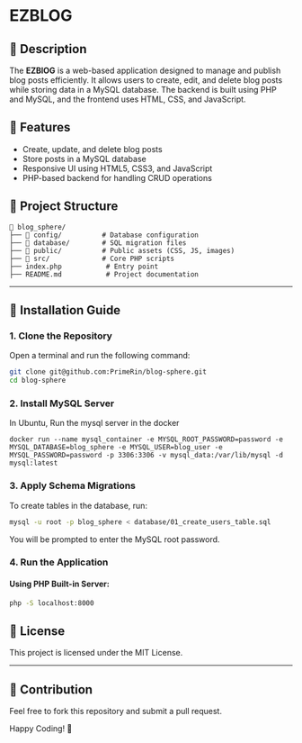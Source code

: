 # EZBLOG

## 📌 Description
The **EZBlOG** is a web-based application designed to manage and publish blog posts efficiently. It allows users to create, edit, and delete blog posts while storing data in a MySQL database. The backend is built using PHP and MySQL, and the frontend uses HTML, CSS, and JavaScript.

## 🚀 Features
- Create, update, and delete blog posts
- Store posts in a MySQL database
- Responsive UI using HTML5, CSS3, and JavaScript
- PHP-based backend for handling CRUD operations

## 📂 Project Structure
```
📁 blog_sphere/
├── 📁 config/          # Database configuration
├── 📁 database/        # SQL migration files
├── 📁 public/          # Public assets (CSS, JS, images)
├── 📁 src/             # Core PHP scripts
├── index.php           # Entry point
├── README.md           # Project documentation
```

---

## 🚀 Installation Guide

### 1. Clone the Repository
Open a terminal and run the following command:
```sh
git clone git@github.com:PrimeRin/blog-sphere.git
cd blog-sphere
```

### 2. Install MySQL Server
In Ubuntu, Run the mysql server in the docker
 ```
 docker run --name mysql_container -e MYSQL_ROOT_PASSWORD=password -e MYSQL_DATABASE=blog_sphere -e MYSQL_USER=blog_user -e MYSQL_PASSWORD=password -p 3306:3306 -v mysql_data:/var/lib/mysql -d mysql:latest 
 ```

### 3. Apply Schema Migrations

To create tables in the database, run:
```sh
mysql -u root -p blog_sphere < database/01_create_users_table.sql
```

You will be prompted to enter the MySQL root password.

### 4. Run the Application
#### Using PHP Built-in Server:
```sh
php -S localhost:8000
```

## 📜 License
This project is licensed under the MIT License.

---

## 🤝 Contribution
Feel free to fork this repository and submit a pull request.

Happy Coding! 🚀

